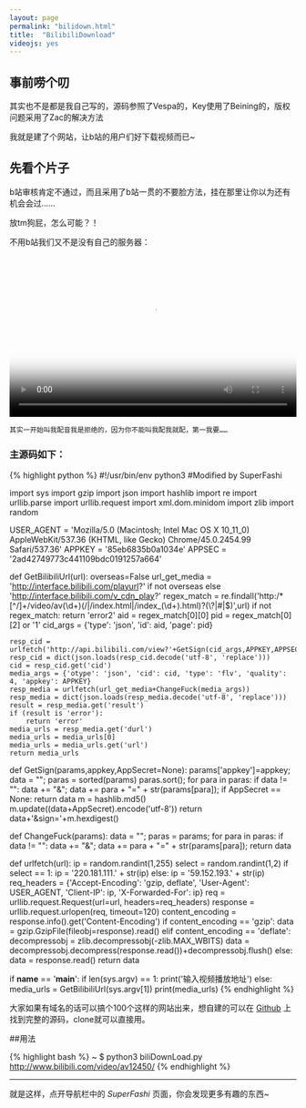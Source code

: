 ```yaml
---
layout: page
permalink: "bilidown.html"
title:  "BilibiliDownload"
videojs: yes
---
```

<head>
  <style type="text/css">
    .video-js-responsive-container.vjs-hd {
    padding-top: 56.25%;
    }
    .video-js-responsive-container.vjs-sd {
        padding-top: 75%;
    }
    .video-js-responsive-container {
        width: 100%;
        position: relative;
    }
    .video-js-responsive-container .video-js {
        height: 100% !important; 
        width: 100% !important;
        position: absolute;
        top: 0;
        left: 0;
    }
  </style>
</head>

## 事前唠个叨

其实也不是都是我自己写的，源码参照了Vespa的，Key使用了Beining的，版权问题采用了Zac的解决方法

我就是建了个网站，让b站的用户们好下载视频而已~

## 先看个片子

b站审核肯定不通过，而且采用了b站一贯的不要脸方法，挂在那里让你以为还有机会会过……

放tm狗屁，怎么可能？！

不用b站我们又不是没有自己的服务器：

<script src="//cdnjs.cloudflare.com/ajax/libs/video.js/5.0.0/video.min.js"></script>
<script src="//cdnjs-com.b0.upaiyun.com/ajax/libs/video.js/5.0.0/lang/zh-CN.js"></script>

<div class="video-js-responsive-container vjs-hd">
<video id="my-video" class="video-js vjs-big-play-centered" controls preload="auto" data-setup='{"language":"zh-CN"}' poster="//cdn-tlo.b0.upaiyun.com/fuckbilibili/img/2015-10-17-09.08.28.png">
  <source src="//cdn-tlo.b0.upaiyun.com/fuckbilibili/5s5b7h3ek5uaxl8az2942100.mp4" type='video/mp4'>
  <p class="vjs-no-js">
  To view this video please enable JavaScript, and consider upgrading to a web browser that
  <a href="http://videojs.com/html5-video-support/" target="_blank">supports HTML5 video</a>
  </p>
</video>
</div>

    其实一开始叫我配音我是拒绝的，因为你不能叫我配我就配，第一我要……

### 主源码如下：

{% highlight python %}
#!/usr/bin/env python3
#Modified by SuperFashi

import sys
import gzip
import json
import hashlib
import re
import urllib.parse
import urllib.request
import xml.dom.minidom
import zlib
import random

USER_AGENT = 'Mozilla/5.0 (Macintosh; Intel Mac OS X 10_11_0) AppleWebKit/537.36 (KHTML, like Gecko) Chrome/45.0.2454.99 Safari/537.36'
APPKEY = '85eb6835b0a1034e'
APPSEC = '2ad42749773c441109bdc0191257a664'

def GetBilibiliUrl(url):
    overseas=False
    url_get_media = 'http://interface.bilibili.com/playurl?' if not overseas else 'http://interface.bilibili.com/v_cdn_play?'
    regex_match = re.findall('http:/*[^/]+/video/av(\\d+)(/|/index.html|/index_(\\d+).html)?(\\?|#|$)',url)
    if not regex_match:
        return 'error2'
    aid = regex_match[0][0]
    pid = regex_match[0][2] or '1'
    cid_args = {'type': 'json', 'id': aid, 'page': pid}

    resp_cid = urlfetch('http://api.bilibili.com/view?'+GetSign(cid_args,APPKEY,APPSEC))
    resp_cid = dict(json.loads(resp_cid.decode('utf-8', 'replace')))
    cid = resp_cid.get('cid')
    media_args = {'otype': 'json', 'cid': cid, 'type': 'flv', 'quality': 4, 'appkey': APPKEY}
    resp_media = urlfetch(url_get_media+ChangeFuck(media_args))
    resp_media = dict(json.loads(resp_media.decode('utf-8', 'replace')))
    result = resp_media.get('result')
    if (result is 'error'):
        return 'error'
    media_urls = resp_media.get('durl')
    media_urls = media_urls[0]
    media_urls = media_urls.get('url')
    return media_urls
    
def GetSign(params,appkey,AppSecret=None):
    params['appkey']=appkey;
    data = "";
    paras = sorted(params)
    paras.sort();
    for para in paras:
        if data != "":
            data += "&";
        data += para + "=" + str(params[para]);
    if AppSecret == None:
        return data
    m = hashlib.md5()
    m.update((data+AppSecret).encode('utf-8'))
    return data+'&sign='+m.hexdigest()

def ChangeFuck(params):
    data = "";
    paras = params;
    for para in paras:
        if data != "":
            data += "&";
        data += para + "=" + str(params[para]);
    return data
    
def urlfetch(url):
    ip = random.randint(1,255)
    select = random.randint(1,2)
    if select == 1:
        ip = '220.181.111.' + str(ip)
    else:
        ip = '59.152.193.' + str(ip)
    req_headers = {'Accept-Encoding': 'gzip, deflate', 'User-Agent': USER_AGENT, 'Client-IP': ip, 'X-Forwarded-For': ip}
    req = urllib.request.Request(url=url, headers=req_headers)
    response = urllib.request.urlopen(req, timeout=120)
    content_encoding = response.info().get('Content-Encoding')
    if content_encoding == 'gzip':
        data = gzip.GzipFile(fileobj=response).read()
    elif content_encoding == 'deflate':
        decompressobj = zlib.decompressobj(-zlib.MAX_WBITS)
        data = decompressobj.decompress(response.read())+decompressobj.flush()
    else:
        data = response.read()
    return data

if __name__ == '__main__':
    if len(sys.argv) == 1:
        print('输入视频播放地址')
    else:
        media_urls = GetBilibiliUrl(sys.argv[1])
        print(media_urls)
{% endhighlight %}

大家如果有域名的话可以搞个100个这样的网站出来，想自建的可以在 [Github](https://github.com/fuckbilibili/BilibiliDownload) 上找到完整的源码，clone就可以直接用。

##用法

{% highlight bash %}
~ $ python3 biliDownLoad.py http://www.bilibili.com/video/av12450/
{% endhighlight %}

***

就是这样，点开导航栏中的 *SuperFashi* 页面，你会发现更多有趣的东西~
